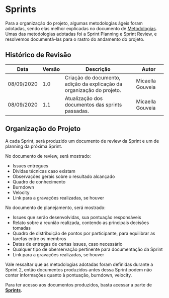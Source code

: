# Sprints

Para a organização do projeto, algumas metodologias ágeis foram adotadas, sendo elas melhor explicadas no documento de [Metodologias](Project/Metodologias.md). Umas das metodologias adotadas foi a Sprint Planning e Sprint Review, e resolvemos documentá-las para o rastro do andamento do projeto.

## Histórico de Revisão

| Data | Versão | Descrição | Autor |
| ---- | ------ | --------- | ----- |
|08/09/2020| 1.0 | Criação do documento, adição da explicação da organização do projeto. | Micaella Gouveia | 
|08/09/2020| 1.1 | Atualização dos documentos das sprints passadas. | Micaella Gouveia | 

## Organização do Projeto
A cada Sprint, será produzido um documento de review da Sprint e um de planning da próxima Sprint.

No documento de review, será mostrado:
* Issues entregues
* Dívidas técnicas caso existam
* Observações gerais sobre o resultado alcançado
* Quadro de conhecimento
* Burndown 
* Velocity 
* Link para a gravações realizadas, se houver

No documento de planejamento, será mostrado:
* Issues que serão desenvolvidas, sua pontuação responsáveis
* Relato sobre a reunião realizada, contendo as principais decisões tomadas
* Quadro de distribuição de pontos por participante, para equilibrar as tarefas entre os membros
* Datas de entregas de certas issues, caso necessário 
* Qualquer tipo de oberservação pertinente para documentação da Sprint
* Link para a gravações realizadas, se houver

Vale ressaltar que as metodologias adotadas foram definidas durante a Sprint 2, então documentos produzidos antes dessa Sprint podem não conter informações quanto à pontuação, burndown, velocity.

Para ter acesso aos documentos produzidos, basta acessar a parte de [**Sprints**](Index/sprintsIndex.md).